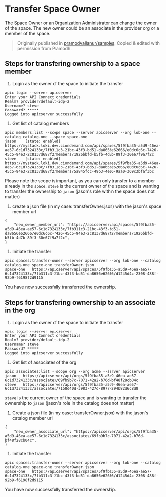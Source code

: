 # Transfer Space Owner
The Space Owner or an Organization Administrator can change the owner of the space. The new owner could be an associate in the provider org or a member of the space.
> Originally published in [pramodvallanur/samples](https://github.com/pramodvallanur/samples). Copied & edited with permission from Pramodh.

## Steps for transfering ownership to a space member

1. Login as the owner of the space to initiate the transfer
```
apic login --server apicserver
Enter your API Connect credentials
Realm? provider/default-idp-2
Username? steve
Password? *****
Logged into apicserver successfully
```

1. Get list of catalog members
```
apic members:list --scope space --server apicserver --org lob-one --catalog catalog-one --space space-one
jason    [state: enabled]   https://mystack.loki.dev.ciondemand.com/api/spaces/5f9fba35-a5d9-46ea-ae57-6c1d7324133c/7fb311c3-21bc-43f3-bd51-da8656e62666/e0dc6c6c-7426-45c5-94e3-2c8137d687f2/members/1926bbfd-b5fb-4d7b-89f3-30e67f9a7f2c   
steve    [state: enabled]   https://mystack.loki.dev.ciondemand.com/api/spaces/5f9fba35-a5d9-46ea-ae57-6c1d7324133c/7fb311c3-21bc-43f3-bd51-da8656e62666/e0dc6c6c-7426-45c5-94e3-2c8137d687f2/members/5a845fcc-49b3-4e06-9aa0-369c3bfaf3bc
```  
Please note the scope is important, as you can only transfer to a member already in the `space`. `steve` is the current owner of the space and is wanting to transfer the ownership to `jason` (jason's role within the space does not matter)  

1. create a json file (in my case: transferOwner.json) with the jason's space member url
```
{
    "new_owner_member_url": "https://apicserver/api/spaces/5f9fba35-a5d9-46ea-ae57-6c1d7324133c/7fb311c3-21bc-43f3-bd51-da8656e62666/e0dc6c6c-7426-45c5-94e3-2c8137d687f2/members/1926bbfd-b5fb-4d7b-89f3-30e67f9a7f2c",
}
```  

1. Initiate the transfer
```
apic spaces:transfer-owner --server apicserver --org lob-one --catalog catalog-one space-one transferOwner.json
space-one   https://apicserver/api/spaces/5f9fba35-a5d9-46ea-ae57-6c1d7324133c/7fb311c3-21bc-43f3-bd51-da8656e62666/d1245d4c-2308-488f-92b9-f6198f2d9115
```  

You have now successfully transferred the ownership.

## Steps for transfering ownership to an associate in the org

1. Login as the owner of the space to initiate the transfer
```
apic login --server apicserver
Enter your API Connect credentials
Realm? provider/default-idp-2
Username? steve
Password? *****
Logged into apicserver successfully
```

1. Get list of associates of the org
```
apic associates:list --scope org --org acme --server apicserver
jason   https://apicserver/api/orgs/5f9fba35-a5d9-46ea-ae57-6c1d7324133c/associates/69fb9b7c-7071-42a2-b76d-bf48f28cb04c   
steve   https://apicserver/api/orgs/5f9fba35-a5d9-46ea-ae57-6c1d7324133c/associates/7158d40d-3983-427d-8977-294b82d6c8d8
```  
`steve` is the current owner of the space and is wanting to transfer the ownership to `jason` (jason's role in the catalog does not matter)  

1. Create a json file (in my case: transferOwner.json) with the jason's catalog member url
```
{
    "new_owner_associate_url": "https://apicserver/api/orgs/5f9fba35-a5d9-46ea-ae57-6c1d7324133c/associates/69fb9b7c-7071-42a2-b76d-bf48f28cb04c",
}
```  

1. Initiate the transfer
```
apic spaces:transfer-owner --server apicserver --org lob-one --catalog catalog-one space-one transferOwner.json
space-one   https://apicserver/api/spaces/5f9fba35-a5d9-46ea-ae57-6c1d7324133c/7fb311c3-21bc-43f3-bd51-da8656e62666/d1245d4c-2308-488f-92b9-f6198f2d9115
```  

You have now successfully transferred the ownership.
